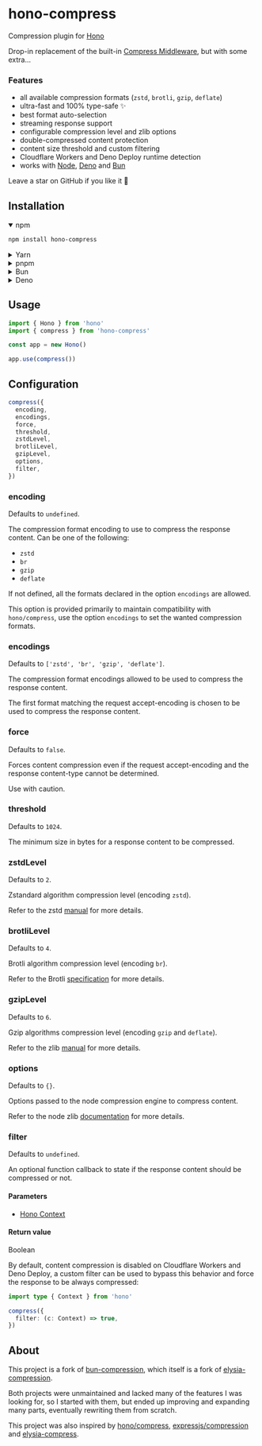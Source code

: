# hono-compress

Compression plugin for [Hono](https://github.com/honojs/hono)

Drop-in replacement of the built-in [Compress Middleware](https://hono.dev/docs/middleware/builtin/compress), but with some extra...

### Features

- all available compression formats (`zstd`, `brotli`, `gzip`, `deflate`)
- ultra-fast and 100% type-safe ✨
- best format auto-selection
- streaming response support
- configurable compression level and zlib options
- double-compressed content protection
- content size threshold and custom filtering
- Cloudflare Workers and Deno Deploy runtime detection
- works with [Node](https://nodejs.org/), [Deno](https://deno.com/) and [Bun](https://bun.sh/)

Leave a star on GitHub if you like it 🙏

## Installation

<details open>
<summary>npm</summary>

```bash
npm install hono-compress
```

</details>

<details>
<summary>Yarn</summary>

```bash
yarn add hono-compress
```

</details>

<details>
<summary>pnpm</summary>

```bash
pnpm add hono-compress
```

</details>

<details>
<summary>Bun</summary>

```bash
bun add hono-compress
```

</details>

<details>
<summary>Deno</summary>

```bash
deno add hono-compress
```

</details>

## Usage

```typescript
import { Hono } from 'hono'
import { compress } from 'hono-compress'

const app = new Hono()

app.use(compress())
```

## Configuration

```typescript
compress({
  encoding,
  encodings,
  force,
  threshold,
  zstdLevel,
  brotliLevel,
  gzipLevel,
  options,
  filter,
})
```

### encoding

Defaults to `undefined`.

The compression format encoding to use to compress the response content.
Can be one of the following:

- `zstd`
- `br`
- `gzip`
- `deflate`

If not defined, all the formats declared in the option `encodings` are allowed.

This option is provided primarily to maintain compatibility with `hono/compress`, use the option `encodings` to set the wanted compression formats.

### encodings

Defaults to `['zstd', 'br', 'gzip', 'deflate']`.

The compression format encodings allowed to be used to compress the response content.

The first format matching the request accept-encoding is chosen to be used to compress the response content.

### force

Defaults to `false`.

Forces content compression even if the request accept-encoding and the response content-type cannot be determined.

Use with caution.

### threshold

Defaults to `1024`.

The minimum size in bytes for a response content to be compressed.

### zstdLevel

Defaults to `2`.

Zstandard algorithm compression level (encoding `zstd`).

Refer to the zstd [manual](https://facebook.github.io/zstd/zstd_manual.html) for more details.

### brotliLevel

Defaults to `4`.

Brotli algorithm compression level (encoding `br`).

Refer to the Brotli [specification](https://www.ietf.org/rfc/rfc7932.txt) for more details.

### gzipLevel

Defaults to `6`.

Gzip algorithms compression level (encoding `gzip` and `deflate`).

Refer to the zlib [manual](https://zlib.net/manual.html) for more details.

### options

Defaults to `{}`.

Options passed to the node compression engine to compress content.

Refer to the node zlib [documentation](https://nodejs.org/api/zlib.html) for more details.

### filter

Defaults to `undefined`.

An optional function callback to state if the response content should be compressed or not.

#### Parameters

- [Hono Context](https://hono.dev/docs/api/context)

#### Return value

Boolean

By default, content compression is disabled on Cloudflare Workers and Deno Deploy, a custom filter can be used to bypass this behavior and force the response to be always compressed:

```typescript
import type { Context } from 'hono'

compress({
  filter: (c: Context) => true,
})
```

## About

This project is a fork of [bun-compression](https://github.com/sunneydev/bun-compression), which itself is a fork of [elysia-compression](https://github.com/gusb3ll/elysia-compression).

Both projects were unmaintained and lacked many of the features I was looking for, so I started with them, but ended up improving and expanding many parts, eventually rewriting them from scratch.

This project was also inspired by [hono/compress](https://github.com/honojs/hono), [expressjs/compression](https://github.com/expressjs/compression) and [elysia-compress](https://github.com/vermaysha/elysia-compress).

